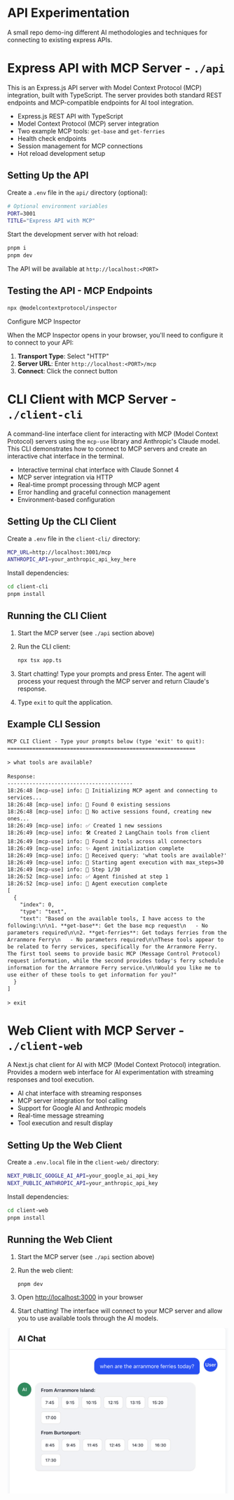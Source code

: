 # API Experimentation

A small repo demo-ing different AI methodologies and techniques for connecting to existing express APIs.

# Express API with MCP Server - `./api`

This is an Express.js API server with Model Context Protocol (MCP) integration, built with TypeScript. The server provides both standard REST endpoints and MCP-compatible endpoints for AI tool integration.

- Express.js REST API with TypeScript
- Model Context Protocol (MCP) server integration
- Two example MCP tools: `get-base` and `get-ferries`
- Health check endpoints
- Session management for MCP connections
- Hot reload development setup

## Setting Up the API

Create a `.env` file in the `api/` directory (optional):

```bash
# Optional environment variables
PORT=3001
TITLE="Express API with MCP"
```
Start the development server with hot reload:

```bash
pnpm i
pnpm dev
```

The API will be available at `http://localhost:<PORT>`

## Testing the API - MCP Endpoints

```bash
npx @modelcontextprotocol/inspector
```

Configure MCP Inspector

When the MCP Inspector opens in your browser, you'll need to configure it to connect to your API:

1. **Transport Type**: Select "HTTP"
2. **Server URL**: Enter `http://localhost:<PORT>/mcp`
3. **Connect**: Click the connect button

# CLI Client with MCP Server - `./client-cli`

A command-line interface client for interacting with MCP (Model Context Protocol) servers using the `mcp-use` library and Anthropic's Claude model. This CLI demonstrates how to connect to MCP servers and create an interactive chat interface in the terminal.

- Interactive terminal chat interface with Claude Sonnet 4
- MCP server integration via HTTP
- Real-time prompt processing through MCP agent
- Error handling and graceful connection management
- Environment-based configuration

## Setting Up the CLI Client

Create a `.env` file in the `client-cli/` directory:

```bash
MCP_URL=http://localhost:3001/mcp
ANTHROPIC_API=your_anthropic_api_key_here
```

Install dependencies:

```bash
cd client-cli
pnpm install
```

## Running the CLI Client

1. Start the MCP server (see `./api` section above)

2. Run the CLI client:
   ```bash
   npx tsx app.ts
   ```

3. Start chatting! Type your prompts and press Enter. The agent will process your request through the MCP server and return Claude's response.

4. Type `exit` to quit the application.

## Example CLI Session

```
MCP CLI Client - Type your prompts below (type 'exit' to quit):
============================================================

> what tools are available?

Response:
----------------------------------------
18:26:48 [mcp-use] info: 🚀 Initializing MCP agent and connecting to services...
18:26:48 [mcp-use] info: 🔌 Found 0 existing sessions
18:26:48 [mcp-use] info: 🔄 No active sessions found, creating new ones...
18:26:49 [mcp-use] info: ✅ Created 1 new sessions
18:26:49 [mcp-use] info: 🛠️ Created 2 LangChain tools from client
18:26:49 [mcp-use] info: 🧰 Found 2 tools across all connectors
18:26:49 [mcp-use] info: ✨ Agent initialization complete
18:26:49 [mcp-use] info: 💬 Received query: 'what tools are available?'
18:26:49 [mcp-use] info: 🏁 Starting agent execution with max_steps=30
18:26:49 [mcp-use] info: 👣 Step 1/30
18:26:52 [mcp-use] info: ✅ Agent finished at step 1
18:26:52 [mcp-use] info: 🎉 Agent execution complete
[
  {
    "index": 0,
    "type": "text",
    "text": "Based on the available tools, I have access to the following:\n\n1. **get-base**: Get the base mcp request\n   - No parameters required\n\n2. **get-ferries**: Get todays ferries from the Arranmore Ferry\n   - No parameters required\n\nThese tools appear to be related to ferry services, specifically for the Arranmore Ferry. The first tool seems to provide basic MCP (Message Control Protocol) request information, while the second provides today's ferry schedule information for the Arranmore Ferry service.\n\nWould you like me to use either of these tools to get information for you?"
  }
]

> exit
```

# Web Client with MCP Server - `./client-web`

A Next.js chat client for AI with MCP (Model Context Protocol) integration. Provides a modern web interface for AI experimentation with streaming responses and tool execution.

- AI chat interface with streaming responses
- MCP server integration for tool calling
- Support for Google AI and Anthropic models
- Real-time message streaming
- Tool execution and result display

## Setting Up the Web Client

Create a `.env.local` file in the `client-web/` directory:

```bash
NEXT_PUBLIC_GOOGLE_AI_API=your_google_ai_api_key
NEXT_PUBLIC_ANTHROPIC_API=your_anthropic_api_key
```

Install dependencies:

```bash
cd client-web
pnpm install
```

## Running the Web Client

1. Start the MCP server (see `./api` section above)

2. Run the web client:
   ```bash
   pnpm dev
   ```

3. Open [http://localhost:3000](http://localhost:3000) in your browser

4. Start chatting! The interface will connect to your MCP server and allow you to use available tools through the AI models.


![Example LLM Call and Tool Call Response](./client-web/public/ai-chat-example.png)